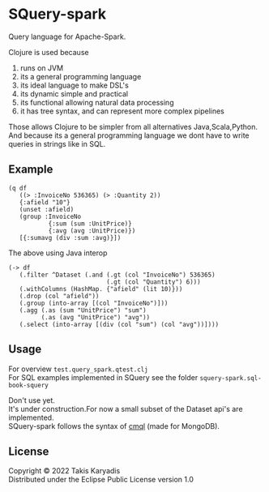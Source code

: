 # SQuery-spark

Query language for Apache-Spark.    

Clojure is used because    
 1. runs on JVM    
 2. its a general programming language
 3. its ideal language to make DSL's     
 4. its dynamic simple and practical    
 5. its functional allowing natural data processing   
 6. it has tree syntax, and can represent more complex pipelines   

Those allows Clojure to be simpler from all alternatives Java,Scala,Python.  
And because its a general programming language we dont have to write queries
in strings like in SQL.

## Example

```
(q df
   ((> :InvoiceNo 536365) (> :Quantity 2))
   {:afield "10"}
   (unset :afield)
   (group :InvoiceNo
           {:sum (sum :UnitPrice)}
           {:avg (avg :UnitPrice)})
   [{:sumavg (div :sum :avg)}])
```

The above using Java interop

```
(-> df
   (.filter ^Dataset (.and (.gt (col "InvoiceNo") 536365)
                           (.gt (col "Quantity") 6)))
   (.withColumns (HashMap. {"afield" (lit 10)}))
   (.drop (col "afield"))
   (.group (into-array [(col "InvoiceNo")]))
   (.agg (.as (sum "UnitPrice") "sum")
         (.as (avg "UnitPrice") "avg"))
   (.select (into-array [(div (col "sum") (col "avg"))])))
```


## Usage

For overview `test.query_spark.qtest.clj`  
For SQL examples implemented in SQuery see the folder `squery-spark.sql-book-squery`

Don't use yet.  
It's under construction.For now a small subset of the Dataset api's are implemented.    
SQuery-spark follows the syntax of [cmql](https://cmql.org/documentation/) (made for MongoDB).  

## License

Copyright © 2022 Takis Karyadis  
Distributed under the Eclipse Public License version 1.0
